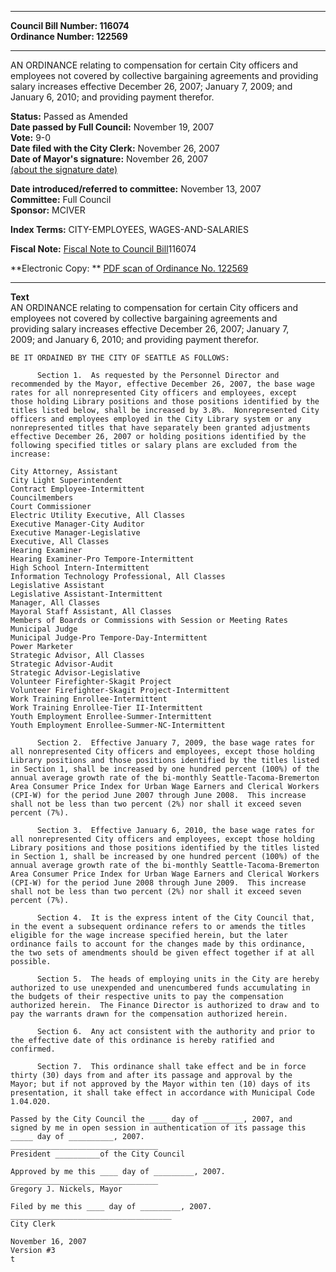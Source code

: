* * * * *  
  
**Council Bill Number: [](#h0)[](#h2)116074**   
**Ordinance Number: 122569**  
  
* * * * *  
  
AN ORDINANCE relating to compensation for certain City officers and employees not covered by collective bargaining agreements and providing salary increases effective December 26, 2007; January 7, 2009; and January 6, 2010; and providing payment therefor.  
  
**Status:** Passed as Amended   
**Date passed by Full Council:** November 19, 2007   
**Vote:** 9-0   
**Date filed with the City Clerk:** November 26, 2007   
**Date of Mayor's signature:** November 26, 2007   
[(about the signature date)](/~public/approvaldate.htm)   
  
  
**Date introduced/referred to committee:** November 13, 2007   
**Committee:** Full Council   
**Sponsor:** MCIVER   
  
**Index Terms:** CITY-EMPLOYEES, WAGES-AND-SALARIES  
  
**Fiscal Note:** [Fiscal Note to Council Bill](http://clerk.seattle.gov/~public/fnote/116074.htm)[](#h1)[](#h3)116074  
  
**Electronic Copy: ** [PDF scan of Ordinance No. 122569](/~archives/Ordinances/Ord_122569.pdf)  
  
* * * * *  
  
**Text**  
    AN ORDINANCE relating to compensation for certain City officers and  
    employees not covered by collective bargaining agreements and  
    providing salary increases effective December 26, 2007; January 7,  
    2009; and January 6, 2010; and providing payment therefor.  
  
    BE IT ORDAINED BY THE CITY OF SEATTLE AS FOLLOWS:  
  
          Section 1.  As requested by the Personnel Director and  
    recommended by the Mayor, effective December 26, 2007, the base wage  
    rates for all nonrepresented City officers and employees, except  
    those holding Library positions and those positions identified by the  
    titles listed below, shall be increased by 3.8%.  Nonrepresented City  
    officers and employees employed in the City Library system or any  
    nonrepresented titles that have separately been granted adjustments  
    effective December 26, 2007 or holding positions identified by the  
    following specified titles or salary plans are excluded from the  
    increase:  
  
    City Attorney, Assistant  
    City Light Superintendent  
    Contract Employee-Intermittent  
    Councilmembers  
    Court Commissioner  
    Electric Utility Executive, All Classes  
    Executive Manager-City Auditor  
    Executive Manager-Legislative  
    Executive, All Classes  
    Hearing Examiner  
    Hearing Examiner-Pro Tempore-Intermittent  
    High School Intern-Intermittent  
    Information Technology Professional, All Classes  
    Legislative Assistant  
    Legislative Assistant-Intermittent  
    Manager, All Classes  
    Mayoral Staff Assistant, All Classes  
    Members of Boards or Commissions with Session or Meeting Rates  
    Municipal Judge  
    Municipal Judge-Pro Tempore-Day-Intermittent  
    Power Marketer  
    Strategic Advisor, All Classes  
    Strategic Advisor-Audit  
    Strategic Advisor-Legislative  
    Volunteer Firefighter-Skagit Project  
    Volunteer Firefighter-Skagit Project-Intermittent  
    Work Training Enrollee-Intermittent  
    Work Training Enrollee-Tier II-Intermittent  
    Youth Employment Enrollee-Summer-Intermittent  
    Youth Employment Enrollee-Summer-NC-Intermittent  
  
          Section 2.  Effective January 7, 2009, the base wage rates for  
    all nonrepresented City officers and employees, except those holding  
    Library positions and those positions identified by the titles listed  
    in Section 1, shall be increased by one hundred percent (100%) of the  
    annual average growth rate of the bi-monthly Seattle-Tacoma-Bremerton  
    Area Consumer Price Index for Urban Wage Earners and Clerical Workers  
    (CPI-W) for the period June 2007 through June 2008.  This increase  
    shall not be less than two percent (2%) nor shall it exceed seven  
    percent (7%).  
  
          Section 3.  Effective January 6, 2010, the base wage rates for  
    all nonrepresented City officers and employees, except those holding  
    Library positions and those positions identified by the titles listed  
    in Section 1, shall be increased by one hundred percent (100%) of the  
    annual average growth rate of the bi-monthly Seattle-Tacoma-Bremerton  
    Area Consumer Price Index for Urban Wage Earners and Clerical Workers  
    (CPI-W) for the period June 2008 through June 2009.  This increase  
    shall not be less than two percent (2%) nor shall it exceed seven  
    percent (7%).  
  
          Section 4.  It is the express intent of the City Council that,  
    in the event a subsequent ordinance refers to or amends the titles  
    eligible for the wage increase specified herein, but the later  
    ordinance fails to account for the changes made by this ordinance,  
    the two sets of amendments should be given effect together if at all  
    possible.  
  
          Section 5.  The heads of employing units in the City are hereby  
    authorized to use unexpended and unencumbered funds accumulating in  
    the budgets of their respective units to pay the compensation  
    authorized herein.  The Finance Director is authorized to draw and to  
    pay the warrants drawn for the compensation authorized herein.  
  
          Section 6.  Any act consistent with the authority and prior to  
    the effective date of this ordinance is hereby ratified and  
    confirmed.  
  
          Section 7.  This ordinance shall take effect and be in force  
    thirty (30) days from and after its passage and approval by the  
    Mayor; but if not approved by the Mayor within ten (10) days of its  
    presentation, it shall take effect in accordance with Municipal Code  
    1.04.020.  
  
    Passed by the City Council the ____ day of _________, 2007, and  
    signed by me in open session in authentication of its passage this  
    _____ day of __________, 2007.  
    _________________________________  
    President __________of the City Council  
  
    Approved by me this ____ day of _________, 2007.  
    _________________________________  
    Gregory J. Nickels, Mayor  
  
    Filed by me this ____ day of _________, 2007.  
    ____________________________________  
    City Clerk  
  
    November 16, 2007  
    Version #3  
    t  
